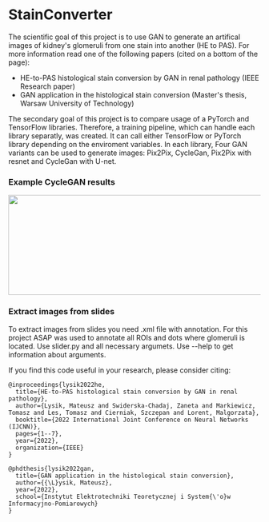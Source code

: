 # StainConverter
The scientific goal of this project is to use GAN to generate an artifical images of kidney's glomeruli from one stain into another (HE to PAS). For more information read one of the following papers (cited on a bottom of the page):
- HE-to-PAS histological stain conversion by GAN in renal pathology (IEEE Research paper)
- GAN application in the histological stain conversion (Master's thesis, Warsaw University of Technology)

The secondary goal of this project is to compare usage of a PyTorch and TensorFlow libraries. Therefore, a training pipeline, which can handle each library separatly,  was created. It can call either TensorFlow or PyTorch library depending on the enviroment variables. In each library, Four GAN variants can be used to generate images: Pix2Pix, CycleGan, Pix2Pix with resnet and CycleGan with U-net.



### Example CycleGAN results
<img src="https://github.com/Falien164/kidneyGAN/blob/main/images/cyclegan_result.png" width="600" height="200">

### Extract images from slides

To extract images from slides you need .xml file with annotation. For this project ASAP was used to annotate all ROIs and dots where glomeruli is located. Use slider.py and all necessary argumets. Use --help to get information about arguments.

If you find this code useful in your research, please consider citing:
```
@inproceedings{lysik2022he,
  title={HE-to-PAS histological stain conversion by GAN in renal pathology},
  author={Lysik, Mateusz and Swiderska-Chadaj, Zaneta and Markiewicz, Tomasz and Les, Tomasz and Cierniak, Szczepan and Lorent, Malgorzata},
  booktitle={2022 International Joint Conference on Neural Networks (IJCNN)},
  pages={1--7},
  year={2022},
  organization={IEEE}
}

@phdthesis{lysik2022gan,
  title={GAN application in the histological stain conversion},
  author={{\L}ysik, Mateusz},
  year={2022},
  school={Instytut Elektrotechniki Teoretycznej i System{\'o}w Informacyjno-Pomiarowych}
}
```
